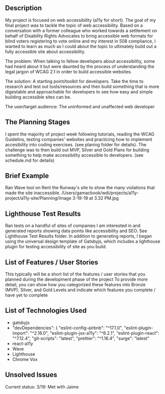 ## Description
My project is focused on web accessibility (a11y for short). The goal of my final project was to tackle the topic of web accessibility. Based on a conversation with a former colleague who worked towards a settlement on behalf of Disability Rights Advocates to bring accessible web formats for blind voters registering to vote online and my interest in 508 compliance, I wanted to learn as much as I could about the topic to ultimately build out a fully accessible site about accessibility. 

The problem: When talking to fellow developers about accessibility, some had heard about it but were daunted by the process of understanding the legal jargon of WCAG 2.1 in order to build accessible websites. 

The solution: A starting point/toolkit for developers. Take the time to research and test out tools/resources and then build something that is more digestable and approachable for developers to see how easy and simple building accessible sites can be. 

The user/target audience: The uninformed and unaffected web developer

## The Planning Stages
I spent the majority of project week following tutorials, reading the WCAG Guidelins, testing companies' websites and practicing how to implement accesibility into coding exercises. (see planing folder for details). The challenge was to then build out MVP, Silver and Gold Plans for building something to help make accessibility accessible to developers. (see schedule.md for details)

## Brief Example
Ran Wave tool on Rent the Runway's site to show the many violations that made the site inaccessible. 
/Users/gamacbook/wdi/projects/a11y-project/a11y-site/Planning/Image 3-19-19 at 3.32 PM.jpg

## Lighthouse Test Results
Ran tests on a handful of sites of companies I am interested in and generated reports showing data points like accessibility and SEO. See Lighthouse Test Results folder. In addition to generating reports, I began using the universal design template of Gatsbyjs, which includes a lighthouse plugin for testing accessibility of site as you build. 

## List of Features / User Stories
This typically will be a short list of the features / user stories that you planned during the development phase of the project
To provide more detail, you can show how you categorized these features into Bronze (MVP), Silver, and Gold Levels and indicate which features you complete / have yet to complete

## List of Technologies Used

* gatsbyjs
*  "devDependencies": {
    "eslint-config-airbnb": "^17.1.0",
    "eslint-plugin-import": "^2.16.0",
    "eslint-plugin-jsx-a11y": "^6.2.1",
    "eslint-plugin-react": "^7.12.4",
    "git-scripts": "latest",
    "prettier": "^1.16.4",
    "surge": "latest"
* react-a11y
* Wave
* Lighthouse
* Chrome Vox

## Unsolved Issues 
Current status: 3/19: Met with Jaime 
